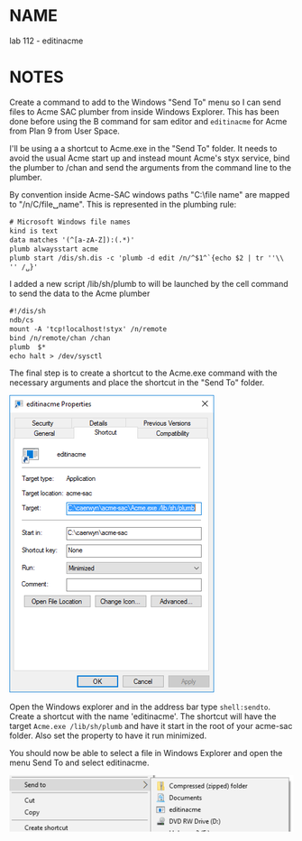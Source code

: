 #  NAME
lab 112 - editinacme

#  NOTES
Create a command to add to the Windows "Send To" menu so I can send files to Acme SAC plumber from inside Windows Explorer. This has been done before using the B command for sam editor and `editinacme` for Acme from Plan 9 from User Space.

I'll be using a a shortcut to Acme.exe in the "Send To" folder. It needs to avoid the usual Acme start up and instead mount Acme's styx service, bind the plumber to /chan and send the arguments from the command line to the plumber.

By convention inside Acme-SAC windows paths "C:\file name" are mapped to "/n/C/file␣name".  This is represented in the plumbing rule:

    # Microsoft Windows file names
    kind is text
    data matches '(^[a-zA-Z]):(.*)'
    plumb alwaysstart acme
    plumb start /dis/sh.dis -c 'plumb -d edit /n/^$1^`{echo $2 | tr ''\\ '' /␣}'

I added a new script /lib/sh/plumb to will be launched by the cell command to send the data to the Acme plumber

    #!/dis/sh
    ndb/cs
    mount -A 'tcp!localhost!styx' /n/remote
    bind /n/remote/chan /chan
    plumb  $*
    echo halt > /dev/sysctl

The final step is to create a shortcut to the Acme.exe command with the necessary arguments and place the shortcut in the "Send To" folder.  

![shortcut](editinacme-shortcut.png) 

Open the Windows explorer and in the address bar type `shell:sendto`. Create a shortcut with the name 'editinacme'. The shortcut will have the target `Acme.exe /lib/sh/plumb` and have it start in the root of your acme-sac folder.  Also set the property to have it run minimized.

You should now be able to select a file in Windows Explorer and open the menu Send To and select editinacme. 

![editinacme](editinacme.png)

